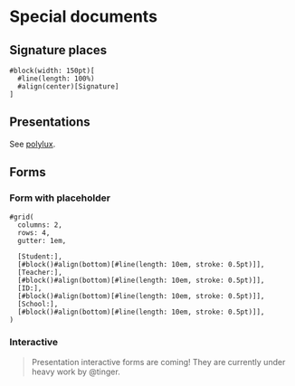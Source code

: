 # Special documents
## Signature places
```typ
#block(width: 150pt)[
  #line(length: 100%)
  #align(center)[Signature]
]
```

## Presentations
See [polylux](../../packages/).


## Forms
### Form with placeholder
```typ
#grid(
  columns: 2,
  rows: 4,
  gutter: 1em,

  [Student:],
  [#block()#align(bottom)[#line(length: 10em, stroke: 0.5pt)]],
  [Teacher:],
  [#block()#align(bottom)[#line(length: 10em, stroke: 0.5pt)]],
  [ID:],
  [#block()#align(bottom)[#line(length: 10em, stroke: 0.5pt)]],
  [School:],
  [#block()#align(bottom)[#line(length: 10em, stroke: 0.5pt)]],
)
```

### Interactive
> Presentation interactive forms are coming! They are currently under heavy work by @tinger.
